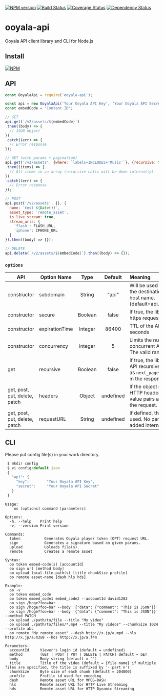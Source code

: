 [![NPM version](https://badge.fury.io/js/ooyala-api.png)](https://badge.fury.io/js/ooyala-api)
[![Build Status](https://travis-ci.org/kuu/ooyala-api.svg?branch=master)](https://travis-ci.org/kuu/ooyala-api)
[![Coverage Status](https://coveralls.io/repos/kuu/ooyala-api/badge.png?branch=master)](https://coveralls.io/r/kuu/ooyala-api?branch=master)
[![Dependency Status](https://gemnasium.com/kuu/ooyala-api.png)](https://gemnasium.com/kuu/ooyala-api)

# ooyala-api

Ooyala API client library and CLI for Node.js

## Install
[![NPM](https://nodei.co/npm/ooyala-api.png?mini=true)](https://nodei.co/npm/ooyala-api/)

## API
```js
const OoyalaApi = require('ooyala-api');

const api = new OoyalaApi('Your Ooyala API Key', 'Your Ooyala API Secret', {concurrency: 6});
const embedCode = 'Content ID';

// GET
api.get(`/v2/assets/${embedCode}`)
.then((body) => {
  // JSON object
})
.catch((err) => {
  // Error response
});

// GET (with params + pagination)
api.get('/v2/assets', {where: `labels+INCLUDES+'Music'`}, {recursive: true})
.then((items) => {
  // All items in an array (recursive calls will be done internally)
})
.catch((err) => {
  // Error response
});

// POST
api.post('/v2/assets', {}, {
  name: `test ${Date()}`,
  asset_type: 'remote_asset',
  is_live_stream: true,
  stream_urls: {
    'flash': FLASH_URL,
    'iphone': IPHONE_URL
  }
}).then((body) => {});

// DELETE
api.delete(`/v2/assets/${embedCode}`).then((body) => {});
```

### `options`
| API         | Option Name    | Type    | Default | Meaning                                  |
| ----------- | -------------- |:-------:|:-------:| :----------------------------------------|
| constructor | subdomain      | String | "api"   | Will be used to construct the destination server's host name. (default=api.ooyala.com) |
| constructor | secure         | Boolean | false   | If true, the library sends https request |
| constructor | expirationTime | Integer | 86400   | TTL of the API call in seconds           |
| constructor | concurrency    | Integer | 5       | Limits the number of concurrent API calls. The valid range is 1~10 |
| get         | recursive      | Boolean | false   | If true, the library calls API recursively as long as  `next_page` is specified in the response |
| get, post, put, delete, patch | headers      | Object | undefined   | If the object contains HTTP headers, the key-value pairs are used for the request. |
| get, post, put, delete, patch | requestURL      | String | undefined   | If defined, the url is just used. No params are added internally. |

## CLI
Please put config file(s) in your work directory.
```js
 $ mkdir config
 $ vi config/default.json
 {
   "api": {
     "key":        "Your Ooyala API Key",
     "secret":     "Your Ooyala API Secret"
   }
 }
```

```
Usage:
    oo [options] command [parameters]

Options:
  -h, --help    Print help
  -v, --version Print version

Commands:
  token           Generates Ooyala player token (OPT) request URL.
  sign            Generates a signature based on given params.
  upload          Uploads file(s).
  remote          Creates a remote asset

Syntax:
  oo token embed-code(s) [accountId]
  oo sign url [method body]
  oo upload local-file-path(s) [title chunkSize profile]
  oo remote asset-name [dash hls hds]

Example:
  oo -v
  oo token embed_code
  oo token embed_code1 embed_code2 --accountId david1203
  oo sign /hoge?foo=bar
  oo sign /hoge?foo=bar --body '{"data": {"comment": "This is JSON"}}'
  oo sign /hoge?foo=bar --body '{"data": {"comment": "This is JSON"}}' --method PATCH
  oo upload ./path/to/file --title "My video"
  oo upload ./path/to/files/*.mp4 --title "My videos" --chunkSize 1024 --profile abc
  oo remote "My remote asset" --dash http://x.jp/a.mpd --hls http://x.jp/a.m3u8 --hds http://x.jp/a.f4m

Parameters:
  accountId     Viewer's login id (default = undefined)
  method        (GET | POST | PUT | DELETE | PATCH) default = GET
  body          Body string (default = '')
  title         Title of the video (default = {file name} if multiple files are specified, the title is suffixed by '- part n')
  chunkSize     Byte size of each chunk (default = 204800)
  profile       Profile id used for encoding
  dash          Remote asset URL for MPEG-DASH
  hls           Remote asset URL for HTTP Live Streaming
  hds           Remote asset URL for HTTP Dynamic Streaming

```
